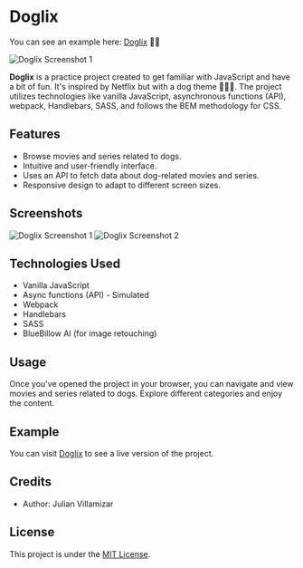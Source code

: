 # Doglix

You can see an example here: [Doglix](https://dogflix.com.co/) 🐶🐶

![Doglix Screenshot 1](https://dogflix.com.co/106.jpg)

**Doglix** is a practice project created to get familiar with JavaScript and have a bit of fun. It's inspired by Netflix but with a dog theme 🐶🐶🐶. The project utilizes technologies like vanilla JavaScript, asynchronous functions (API), webpack, Handlebars, SASS, and follows the BEM methodology for CSS.

## Features

- Browse movies and series related to dogs.
- Intuitive and user-friendly interface.
- Uses an API to fetch data about dog-related movies and series.
- Responsive design to adapt to different screen sizes.

## Screenshots

![Doglix Screenshot 1](https://dogflix.com.co/106.jpg)
![Doglix Screenshot 2](https://dogflix.com.co/107.jpg)

## Technologies Used

- Vanilla JavaScript
- Async functions (API) - Simulated
- Webpack
- Handlebars
- SASS
- BlueBillow AI (for image retouching)

## Usage

Once you've opened the project in your browser, you can navigate and view movies and series related to dogs. Explore different categories and enjoy the content.

## Example

You can visit [Doglix](https://dogflix.com.co/) to see a live version of the project.

## Credits

- Author: Julian Villamizar

## License

This project is under the [MIT License](https://opensource.org/licenses/MIT).
